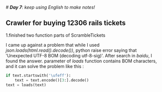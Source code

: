 *# **Day 7**: keep using English to make notes!*





## Crawler for buying 12306 rails tickets

1.finished two function parts of ScrambleTickets

I came up against a problem that while I used *json.loads(html.read().decode())*, python raise error saying that 'Unexpected UTF-8 BOM (decoding utf-8-sig)'. After search in *baidu*, I found the answer. parameter of *loads* function contains BOM characters, and it can solve the problem like this :

~~~python
if text.startswith('\ufeff'):
    text = text.encode()[3:].decode()
text = loads(text)
~~~

